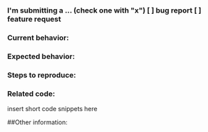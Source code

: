 ### I'm submitting a ... (check one with "x") [ ] bug report [ ] feature request

### Current behavior:

### Expected behavior:

### Steps to reproduce:

### Related code:
insert short code snippets here

##Other information:


